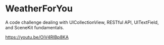 # WeatherForYou
A code challenge dealing with UICollectionView, RESTful API, UITextField, and SceneKit fundamentals.

https://youtu.be/OiV4RlBp8KA
